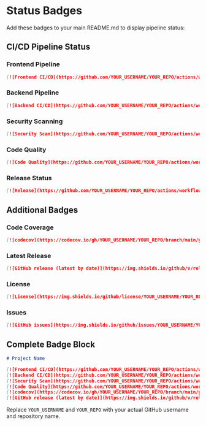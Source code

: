 # Status Badges

Add these badges to your main README.md to display pipeline status:

## CI/CD Pipeline Status

### Frontend Pipeline
```markdown
[![Frontend CI/CD](https://github.com/YOUR_USERNAME/YOUR_REPO/actions/workflows/frontend-ci-cd.yml/badge.svg)](https://github.com/YOUR_USERNAME/YOUR_REPO/actions/workflows/frontend-ci-cd.yml)
```

### Backend Pipeline  
```markdown
[![Backend CI/CD](https://github.com/YOUR_USERNAME/YOUR_REPO/actions/workflows/backend-ci-cd.yml/badge.svg)](https://github.com/YOUR_USERNAME/YOUR_REPO/actions/workflows/backend-ci-cd.yml)
```

### Security Scanning
```markdown
[![Security Scan](https://github.com/YOUR_USERNAME/YOUR_REPO/actions/workflows/security-scan.yml/badge.svg)](https://github.com/YOUR_USERNAME/YOUR_REPO/actions/workflows/security-scan.yml)
```

### Code Quality
```markdown
[![Code Quality](https://github.com/YOUR_USERNAME/YOUR_REPO/actions/workflows/code-quality.yml/badge.svg)](https://github.com/YOUR_USERNAME/YOUR_REPO/actions/workflows/code-quality.yml)
```

### Release Status
```markdown
[![Release](https://github.com/YOUR_USERNAME/YOUR_REPO/actions/workflows/release.yml/badge.svg)](https://github.com/YOUR_USERNAME/YOUR_REPO/actions/workflows/release.yml)
```

## Additional Badges

### Code Coverage
```markdown
[![codecov](https://codecov.io/gh/YOUR_USERNAME/YOUR_REPO/branch/main/graph/badge.svg)](https://codecov.io/gh/YOUR_USERNAME/YOUR_REPO)
```

### Latest Release
```markdown
[![GitHub release (latest by date)](https://img.shields.io/github/v/release/YOUR_USERNAME/YOUR_REPO)](https://github.com/YOUR_USERNAME/YOUR_REPO/releases)
```

### License
```markdown
[![License](https://img.shields.io/github/license/YOUR_USERNAME/YOUR_REPO)](LICENSE)
```

### Issues
```markdown
[![GitHub issues](https://img.shields.io/github/issues/YOUR_USERNAME/YOUR_REPO)](https://github.com/YOUR_USERNAME/YOUR_REPO/issues)
```

## Complete Badge Block

```markdown
# Project Name

[![Frontend CI/CD](https://github.com/YOUR_USERNAME/YOUR_REPO/actions/workflows/frontend-ci-cd.yml/badge.svg)](https://github.com/YOUR_USERNAME/YOUR_REPO/actions/workflows/frontend-ci-cd.yml)
[![Backend CI/CD](https://github.com/YOUR_USERNAME/YOUR_REPO/actions/workflows/backend-ci-cd.yml/badge.svg)](https://github.com/YOUR_USERNAME/YOUR_REPO/actions/workflows/backend-ci-cd.yml)
[![Security Scan](https://github.com/YOUR_USERNAME/YOUR_REPO/actions/workflows/security-scan.yml/badge.svg)](https://github.com/YOUR_USERNAME/YOUR_REPO/actions/workflows/security-scan.yml)
[![Code Quality](https://github.com/YOUR_USERNAME/YOUR_REPO/actions/workflows/code-quality.yml/badge.svg)](https://github.com/YOUR_USERNAME/YOUR_REPO/actions/workflows/code-quality.yml)
[![codecov](https://codecov.io/gh/YOUR_USERNAME/YOUR_REPO/branch/main/graph/badge.svg)](https://codecov.io/gh/YOUR_USERNAME/YOUR_REPO)
[![GitHub release (latest by date)](https://img.shields.io/github/v/release/YOUR_USERNAME/YOUR_REPO)](https://github.com/YOUR_USERNAME/YOUR_REPO/releases)
```

Replace `YOUR_USERNAME` and `YOUR_REPO` with your actual GitHub username and repository name.